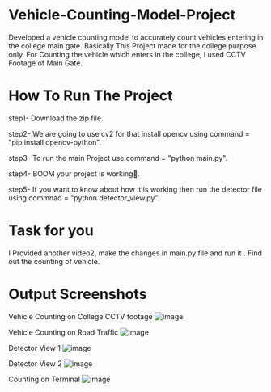 # Vehicle-Counting-Model-Project
Developed a vehicle counting model to accurately count vehicles entering in the college main gate.
Basically This Project made for the college purpose only.
For Counting the vehicle which enters in the college, I used CCTV Footage of Main Gate.

# How To Run The Project 
step1- Download the zip file.

step2- We are going to use cv2 for that install opencv using command = "pip install opencv-python".

step3- To run the main Project use command = "python main.py".

step4- BOOM your project is working🤩.

step5- If you want to know about how it is working then run the detector file using commnad = "python detector_view.py".

# Task for you 

I Provided another video2, make the changes in main.py file and run it .
Find out the counting of vehicle.

# Output Screenshots

Vehicle Counting on College CCTV footage 
![image](https://github.com/Devesh-Mande/Vehicle-Counting-Model-Project/assets/101311591/8bf9c62d-60eb-4a70-be76-0cbc3ac7931b)



Vehicle Counting on Road Traffic
![image](https://github.com/Devesh-Mande/Vehicle-Counting-Model-Project/assets/101311591/0af4c754-25cd-4e0e-af86-839129d95a8b)



Detector View 1
![image](https://github.com/Devesh-Mande/Vehicle-Counting-Model-Project/assets/101311591/42881114-bc2c-4f1a-8ae8-c575993c7153)


Detector View 2
![image](https://github.com/Devesh-Mande/Vehicle-Counting-Model-Project/assets/101311591/5e7a73b1-8a6a-43c5-ba7b-09cd80d24345)


Counting on Terminal 
![image](https://github.com/Devesh-Mande/Vehicle-Counting-Model-Project/assets/101311591/93930c6b-cb3a-4814-b32e-f47783b18582)





